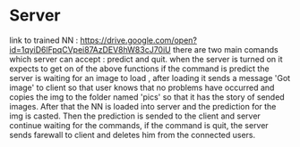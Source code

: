 # Server
link to trained NN : https://drive.google.com/open?id=1qyiD6lFpqCVpei87AzDEV8hW83cJ70iU
there are two main comands which server can accept : predict and quit.
when the server is turned on it expects to get on of the above functions
if the command is predict the server is waiting for an image to load , after loading it sends a message 'Got image' to client so that user knows that no problems have occurred and copies the img to the folder named 'pics' so that it has the story of sended images. After that the NN is loaded into server and the prediction for the img is casted. Then the prediction is sended to the client and server continue waiting for the commands,
if the command is quit, the server sends farewall to client and deletes him from the connected users.
